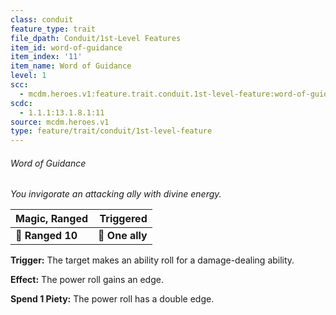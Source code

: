 ```yaml
---
class: conduit
feature_type: trait
file_dpath: Conduit/1st-Level Features
item_id: word-of-guidance
item_index: '11'
item_name: Word of Guidance
level: 1
scc:
  - mcdm.heroes.v1:feature.trait.conduit.1st-level-feature:word-of-guidance
scdc:
  - 1.1.1:13.1.8.1:11
source: mcdm.heroes.v1
type: feature/trait/conduit/1st-level-feature
---
```


###### Word of Guidance

*You invigorate an attacking ally with divine energy.*

| **Magic, Ranged** |   **Triggered** |
| ----------------- | --------------: |
| **📏 Ranged 10**  | **🎯 One ally** |

**Trigger:** The target makes an ability roll for a damage-dealing ability.

**Effect:** The power roll gains an edge.

**Spend 1 Piety:** The power roll has a double edge.
